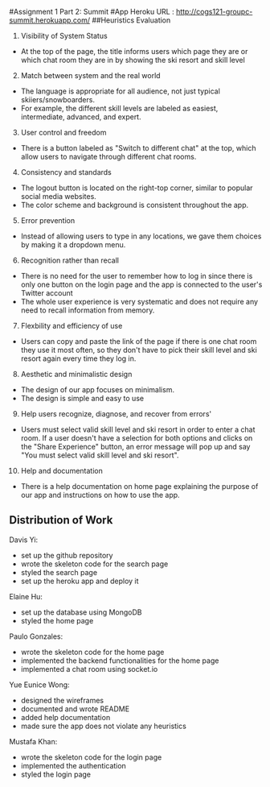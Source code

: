 #Assignment 1 Part 2: Summit
#App Heroku URL : http://cogs121-groupc-summit.herokuapp.com/
##Heuristics Evaluation
1. Visibility of System Status

  - At the top of the page, the title informs users which page they are or which chat room they are in by showing the ski resort and skill level

2. Match between system and the real world
  - The language is appropriate for all audience, not just typical skiiers/snowboarders.
  - For example, the different skill levels are labeled as easiest, intermediate, advanced, and expert.

3. User control and freedom
  - There is a button labeled as "Switch to different chat" at the top, which allow users to navigate through different chat rooms.

4. Consistency and standards
  - The logout button is located on the right-top corner, similar to popular social media websites.
  - The color scheme and background is consistent throughout the app.

5. Error prevention
  - Instead of allowing users to type in any locations, we gave them choices by making it a dropdown menu.

6. Recognition rather than recall
  - There is no need for the user to remember how to log in since there is only one button on the login page and the app is connected to the user's Twitter account
  - The whole user experience is very systematic and does not require any need to recall information from memory.

7. Flexbility and efficiency of use
  - Users can copy and paste the link of the page if there is one chat room they use it most often, so they don't have to pick their skill level and ski resort again every time they log in.  

8. Aesthetic and minimalistic design
  - The design of our app focuses on minimalism.
  - The design is simple and easy to use

9. Help users recognize, diagnose, and recover from errors'
  - Users must select valid skill level and ski resort in order to enter a chat room. If a user doesn't have a selection for both options and clicks on the "Share Experience" button, an error message will pop up and say "You must select valid skill level and ski resort".

10. Help and documentation
  - There is a help documentation on home page explaining the purpose of our app and instructions on how to use the app.

## Distribution of Work
Davis Yi:
- set up the github repository
- wrote the skeleton code for the search page
- styled the search page
- set up the heroku app and deploy it

Elaine Hu:
- set up the database using MongoDB
- styled the home page

Paulo Gonzales:
- wrote the skeleton code for the home page
- implemented the backend functionalities for the home page
- implemented a chat room using socket.io

Yue Eunice Wong:
- designed the wireframes
- documented and wrote README
- added help documentation
- made sure the app does not violate any heuristics

Mustafa Khan:
- wrote the skeleton code for the login page
- implemented the authentication
- styled the login page


